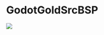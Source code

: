 # GodotGoldSrcBSP
[![](https://img.youtube.com/vi/L9pk3B7MdSE/0.jpg)](https://www.youtube.com/watch?v=L9pk3B7MdSE)  
